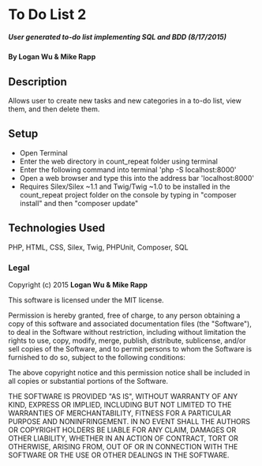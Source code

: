 # To Do List 2

##### User generated to-do list implementing SQL and BDD (8/17/2015)

#### By Logan Wu & Mike Rapp

## Description

Allows user to create new tasks and new categories in a to-do list, view them, and then delete them.

## Setup

* Open Terminal
* Enter the web directory in count_repeat folder using terminal
* Enter the following command into terminal 'php -S localhost:8000'
* Open a web browser and type this into the address bar 'localhost:8000'
* Requires Silex/Silex ~1.1 and Twig/Twig ~1.0 to be installed in the count_repeat project folder on the console by typing in "composer install" and then "composer update"

## Technologies Used

PHP, HTML, CSS, Silex, Twig, PHPUnit, Composer, SQL

### Legal

Copyright (c) 2015 **Logan Wu & Mike Rapp**

This software is licensed under the MIT license.

Permission is hereby granted, free of charge, to any person obtaining a copy
of this software and associated documentation files (the "Software"), to deal
in the Software without restriction, including without limitation the rights
to use, copy, modify, merge, publish, distribute, sublicense, and/or sell
copies of the Software, and to permit persons to whom the Software is
furnished to do so, subject to the following conditions:

The above copyright notice and this permission notice shall be included in
all copies or substantial portions of the Software.

THE SOFTWARE IS PROVIDED "AS IS", WITHOUT WARRANTY OF ANY KIND, EXPRESS OR
IMPLIED, INCLUDING BUT NOT LIMITED TO THE WARRANTIES OF MERCHANTABILITY,
FITNESS FOR A PARTICULAR PURPOSE AND NONINFRINGEMENT. IN NO EVENT SHALL THE
AUTHORS OR COPYRIGHT HOLDERS BE LIABLE FOR ANY CLAIM, DAMAGES OR OTHER
LIABILITY, WHETHER IN AN ACTION OF CONTRACT, TORT OR OTHERWISE, ARISING FROM,
OUT OF OR IN CONNECTION WITH THE SOFTWARE OR THE USE OR OTHER DEALINGS IN
THE SOFTWARE.
